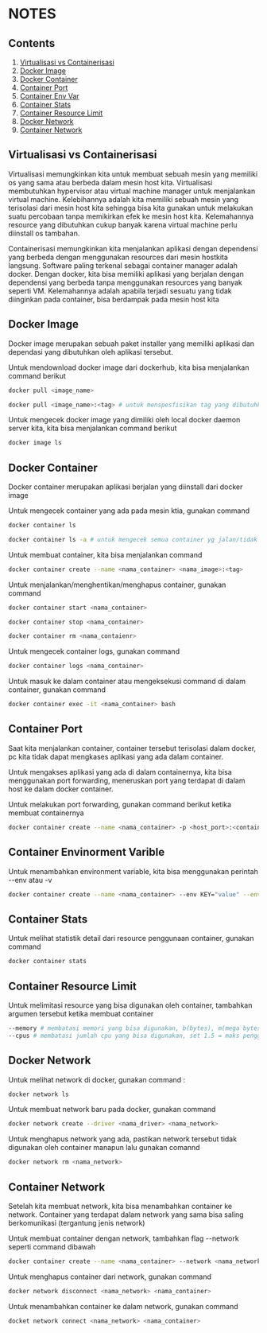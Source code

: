 # NOTES

## Contents
1. [Virtualisasi vs Containerisasi](#Virtualisasi-vs-Containerisasi)  
2. [Docker Image](#docker-image) 
3. [Docker Container](#docker-container) 
4. [Container Port](#container-port) 
5. [Container Env Var](#container-environment-variable)
6. [Container Stats](#container-stats)
7. [Container Resource Limit](#container-resource-limit) 
8. [Docker Network](#docker-network) 
9. [Container Network](#container-network)  

## Virtualisasi vs Containerisasi

Virtualisasi memungkinkan kita untuk membuat sebuah mesin yang memiliki os yang sama atau berbeda dalam mesin host kita. Virtualisasi membutuhkan hypervisor atau virtual machine manager untuk menjalankan virtual machine. Kelebihannya adalah kita memiliki sebuah mesin yang terisolasi dari mesin host kita sehingga bisa kita gunakan untuk melakukan suatu percobaan tanpa memikirkan efek ke mesin host kita. Kelemahannya resource yang dibutuhkan cukup banyak karena virtual machine perlu diinstall os tambahan.

Containerisasi memungkinkan kita menjalankan aplikasi dengan dependensi yang berbeda dengan menggunakan resources dari mesin hostkita langsung. Software paling terkenal sebagai container manager adalah docker. Dengan docker, kita bisa memiliki aplikasi yang berjalan dengan dependensi yang berbeda tanpa menggunakan resources yang banyak seperti VM. Kelemahannya adalah apabila terjadi sesuatu yang tidak diinginkan pada container, bisa berdampak pada mesin host kita 

## Docker Image

Docker image merupakan sebuah paket installer yang memiliki aplikasi dan dependasi yang dibutuhkan oleh aplikasi tersebut.  

Untuk mendownload docker image dari dockerhub, kita bisa menjalankan command berikut

```zsh
docker pull <image_name>

docker pull <image_name>:<tag> # untuk menspesfisikan tag yang dibutuhkan
```

Untuk mengecek docker image yang dimiliki oleh local docker daemon server kita, kita bisa menjalankan command berikut

```zsh
docker image ls
```

## Docker Container

Docker container merupakan aplikasi berjalan yang diinstall dari docker image

Untuk mengecek container yang ada pada mesin ktia, gunakan command 

```zsh
docker container ls

docker container ls -a # untuk mengecek semua container yg jalan/tidak jalan
```

Untuk membuat container, kita bisa menjalankan command

```zsh
docker container create --name <nama_container> <nama_image>:<tag>
```

Untuk menjalankan/menghentikan/menghapus container, gunakan command

```zsh
docker container start <nama_container>

docker container stop <nama_container>

docker container rm <nama_contaienr>
```

Untuk mengecek container logs, gunakan command

```zsh
docker container logs <nama_container>
```

Untuk masuk ke dalam container atau mengeksekusi command di dalam container, gunakan command

```zsh
docker container exec -it <nama_container> bash
```

## Container Port

Saat kita menjalankan container, container tersebut terisolasi dalam docker, pc kita tidak dapat mengkases aplikasi yang ada dalam container.

Untuk mengakses aplikasi yang ada di dalam containernya, kita bisa menggunakan port forwarding, meneruskan port yang terdapat di dalam host ke dalam docker container.

Untuk melakukan port forwarding, gunakan command berikut ketika membuat containernya

```zsh
docker container create --name <nama_container> -p <host_port>:<container_port> <image>:<tag>

```

## Container Envinorment Varible

Untuk menambahkan environment variable, kita bisa menggunakan perintah --env atau -v

```zsh
docker container create --name <nama_container> --env KEY="value" --env "KEY2"="value" <image>:<tag>
```

## Container Stats

Untuk melihat statistik detail dari resource penggunaan container, gunakan command

```zsh
docker container stats
```

## Container Resource Limit

Untuk melimitasi resource yang bisa digunakan oleh container, tambahkan argumen tersebut ketika membuat container

```zsh
--memory # membatasi memori yang bisa digunakan, b(bytes), m(mega bytes), g(giga bytes)   
--cpus # membatasi jumlah cpu yang bisa digunakan, set 1.5 = maks penggunaan 1setengah cpu core
```

## Docker Network

Untuk melihat network di docker, gunakan command : 

```zsh
docker network ls
```

Untuk membuat network baru pada docker, gunakan command

```zsh
docker network create --driver <nama_driver> <nama_network>
```

Untuk menghapus network yang ada, pastikan network tersebut tidak digunakan oleh container manapun lalu gunakan comannd 

```zsh
docker network rm <nama_network>
```

## Container Network

Setelah kita membuat network, kita bisa menambahkan container ke network. Container yang terdapat dalam network yang sama bisa saling berkomunikasi (tergantung jenis network)

Untuk membuat container dengan network, tambahkan flag --network seperti command dibawah

```zsh
docker container create --name <nama_container> --network <nama_network>
```

Untuk menghapus container dari network, gunakan command

```zsh
docker network disconnect <nama_network> <nama_container>
```

Untuk menambahkan container ke dalam network, gunakan command

```zsh
docket network connect <nama_network> <nama_container>
```
